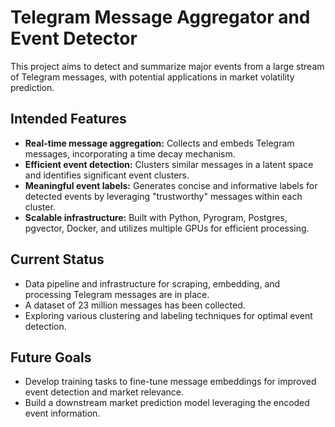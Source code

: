 # Telegram Message Aggregator and Event Detector

This project aims to detect and summarize major events from a large stream of Telegram messages, with potential applications in market volatility prediction. 

## Intended Features

- **Real-time message aggregation:** Collects and embeds Telegram messages, incorporating a time decay mechanism.
- **Efficient event detection:** Clusters similar messages in a latent space and identifies significant event clusters.
- **Meaningful event labels:** Generates concise and informative labels for detected events by leveraging "trustworthy" messages within each cluster.
- **Scalable infrastructure:** Built with Python, Pyrogram, Postgres, pgvector, Docker, and utilizes multiple GPUs for efficient processing.

## Current Status

- Data pipeline and infrastructure for scraping, embedding, and processing Telegram messages are in place.
- A dataset of 23 million messages has been collected.
- Exploring various clustering and labeling techniques for optimal event detection.

## Future Goals

- Develop training tasks to fine-tune message embeddings for improved event detection and market relevance.
- Build a downstream market prediction model leveraging the encoded event information.
